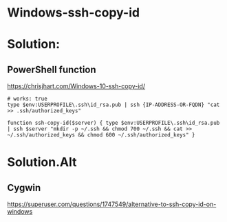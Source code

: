 # Windows-ssh-copy-id
# Solution:
## PowerShell function
https://chrisjhart.com/Windows-10-ssh-copy-id/

```
# works: true
type $env:USERPROFILE\.ssh\id_rsa.pub | ssh {IP-ADDRESS-OR-FQDN} "cat >> .ssh/authorized_keys"
```

```
function ssh-copy-id($server) { type $env:USERPROFILE\.ssh\id_rsa.pub | ssh $server "mkdir -p ~/.ssh && chmod 700 ~/.ssh && cat >> ~/.ssh/authorized_keys && chmod 600 ~/.ssh/authorized_keys" }
```

# Solution.Alt
## Cygwin
https://superuser.com/questions/1747549/alternative-to-ssh-copy-id-on-windows
